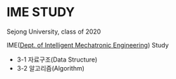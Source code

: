 # IME STUDY

Sejong University, class of 2020

IME([Dept. of Intelligent Mechatronic Engineering](http://imc.sejong.ac.kr/)) Study

- 3-1 자료구조(Data Structure)
- 3-2 알고리즘(Algorithm)
